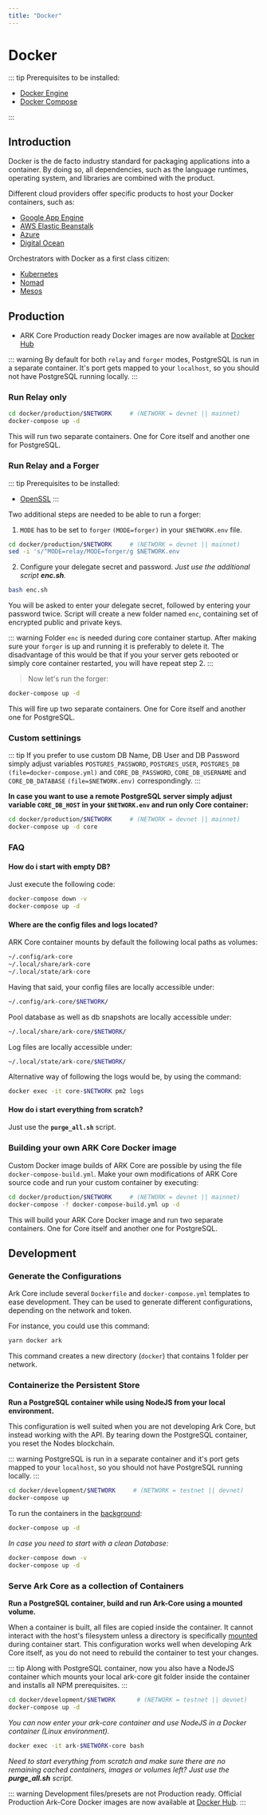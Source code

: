 ```yaml
---
title: "Docker"
---
```


# Docker

::: tip
Prerequisites to be installed:

- [Docker Engine](https://docs.docker.com/install/linux/docker-ce/ubuntu/)
- [Docker Compose](https://docs.docker.com/compose/)

:::

## Introduction

Docker is the de facto industry standard for packaging applications into a container. By doing so, all dependencies, such as the language runtimes, operating system, and libraries are combined with the product.

Different cloud providers offer specific products to host your Docker containers, such as:

- [Google App Engine](https://cloud.google.com/appengine/)
- [AWS Elastic Beanstalk](https://docs.aws.amazon.com/elasticbeanstalk/latest/dg/Welcome.html)
- [Azure](https://azure.microsoft.com/en-us/services/kubernetes-service/docker/)
- [Digital Ocean](https://www.digitalocean.com/products/one-click-apps/docker/)

Orchestrators with Docker as a first class citizen:

- [Kubernetes](https://kubernetes.io/)
- [Nomad](https://www.nomadproject.io/)
- [Mesos](http://mesos.apache.org/)

## Production

- ARK Core Production ready Docker images are now available at [Docker Hub](https://hub.docker.com/r/arkecosystem/core)

::: warning
By default for both `relay` and `forger` modes, PostgreSQL is run in a separate container. It's port gets mapped to your `localhost`, so you should not have PostgreSQL running locally.
:::

### Run Relay only

```bash
cd docker/production/$NETWORK     # (NETWORK = devnet || mainnet)
docker-compose up -d
```

This will run two separate containers. One for Core itself and another one for PostgreSQL.

### Run Relay and a Forger

::: tip
Prerequisites to be installed:
- [OpenSSL](https://www.openssl.org/)
:::

Two additional steps are needed to be able to run a forger:

1. `MODE` has to be set to `forger` `(MODE=forger)` in your `$NETWORK.env` file.

```bash
cd docker/production/$NETWORK     # (NETWORK = devnet || mainnet)
sed -i 's/^MODE=relay/MODE=forger/g $NETWORK.env
```

2. Configure your delegate secret and password. *Just use the additional script **enc.sh**.*

```bash
bash enc.sh
```
You will be asked to enter your delegate secret, followed by entering your password twice.
Script will create a new folder named `enc`, containing set of encrypted public and private keys.

::: warning
Folder `enc` is needed during core container startup. After making sure your `forger` is up and running it is preferably to delete it. The disadvantage of this would be that if you your server gets rebooted or simply core container restarted, you will have repeat step 2.
:::

> Now let's run the forger:

```bash
docker-compose up -d
```

This will fire up two separate containers. One for Core itself and another one for PostgreSQL.

### Custom settinings

::: tip
If you prefer to use custom DB Name, DB User and DB Password simply adjust variables `POSTGRES_PASSWORD`, `POSTGRES_USER`, `POSTGRES_DB` `(file=docker-compose.yml)` and `CORE_DB_PASSWORD`, `CORE_DB_USERNAME` and `CORE_DB_DATABASE` `(file=$NETWORK.env)` correspondingly.
:::

**In case you want to use a remote PostgreSQL server simply adjust variable `CORE_DB_HOST` in your `$NETWORK.env` and run only Core container:**

```bash
cd docker/production/$NETWORK     # (NETWORK = devnet || mainnet)
docker-compose up -d core
```

### FAQ

#### How do i start with empty DB?

Just execute the following code:

```bash
docker-compose down -v
docker-compose up -d
```

#### Where are the config files and logs located?

ARK Core container mounts by default the following local paths as volumes:

```bash
~/.config/ark-core
~/.local/share/ark-core
~/.local/state/ark-core
```

Having that said, your config files are locally accessible under:

```bash
~/.config/ark-core/$NETWORK/
```

Pool database as well as db snapshots are locally accessible under:

```bash
~/.local/share/ark-core/$NETWORK/
```

Log files are locally accessible under:

```bash
~/.local/state/ark-core/$NETWORK/
```

Alternative way of following the logs would be, by using the command:

```bash
docker exec -it core-$NETWORK pm2 logs
```

#### How do i start everything from scratch?

Just use the **`purge_all.sh`** script.

### Building your own ARK Core Docker image

Custom Docker image builds of ARK Core are possible by using the file `docker-compose-build.yml`.
Make your own modifications of ARK Core source code and run your custom container by executing:

```bash
cd docker/production/$NETWORK     # (NETWORK = devnet || mainnet)
docker-compose -f docker-compose-build.yml up -d
```

This will build your ARK Core Docker image and run two separate containers. One for Core itself and another one for PostgreSQL.

## Development

### Generate the Configurations

Ark Core include several `Dockerfile` and `docker-compose.yml` templates to ease development. They can be used to generate different configurations, depending on the network and token.

For instance, you could use this command:

```bash
yarn docker ark
```

This command creates a new directory (`docker`) that contains 1 folder per network.

### Containerize the Persistent Store

**Run a PostgreSQL container while using NodeJS from your local environment.**

This configuration is well suited when you are not developing Ark Core, but instead working with the API. By tearing down the PostgreSQL container, you reset the Nodes blockchain.

::: warning
PostgreSQL is run in a separate container and it's port gets mapped to your `localhost`, so you should not have PostgreSQL running locally.
:::

```bash
cd docker/development/$NETWORK     # (NETWORK = testnet || devnet)
docker-compose up
```

To run the containers in the [background](https://docs.docker.com/engine/reference/run/):

```bash
docker-compose up -d
```

*In case you need to start with a clean Database:*

```bash
docker-compose down -v
docker-compose up -d
```

### Serve Ark Core as a collection of Containers

**Run a PostgreSQL container, build and run Ark-Core using a mounted volume.**

When a container is built, all files are copied inside the container. It cannot interact with the host's filesystem unless a directory is specifically [mounted](https://docs.docker.com/storage/volumes/) during container start. This configuration works well when developing Ark Core itself, as you do not need to rebuild the container to test your changes.

::: tip
Along with PostgreSQL container, now you also have a NodeJS container which mounts your local ark-core git folder inside the container and installs all NPM prerequisites.
:::

```bash
cd docker/development/$NETWORK      # (NETWORK = testnet || devnet)
docker-compose up -d
```

*You can now enter your ark-core container and use NodeJS in a Docker container (Linux environment).*

```bash
docker exec -it ark-$NETWORK-core bash
```

*Need to start everything from scratch and make sure there are no remaining cached containers, images or volumes left? Just use the **purge_all.sh** script.*

::: warning
Development files/presets are not Production ready. Official Production Ark-Core Docker images are now available at [Docker Hub](https://hub.docker.com/r/arkecosystem/core).
:::
